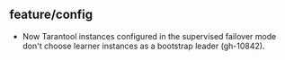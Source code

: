 ## feature/config

* Now Tarantool instances configured in the supervised failover mode don't
  choose learner instances as a bootstrap leader (gh-10842).
